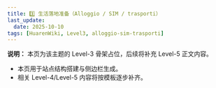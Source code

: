```yaml
---
title: 3️⃣ 生活落地准备（Alloggio / SIM / trasporti）
last_update:
  date: 2025-10-10
tags: [HuarenWiki, Level3, alloggio-sim-trasporti]
---
```

**说明：** 本页为该主题的 Level-3 骨架占位，后续将补充 Level-5 正文内容。

- 本页用于站点结构搭建与侧边栏生成。
- 相关 Level-4/Level-5 内容将按模板逐步补齐。
